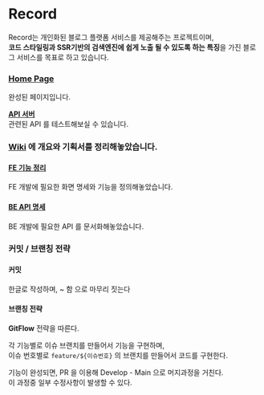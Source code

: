 # Record

Record는 개인화된 블로그 플랫폼 서비스를 제공해주는 프로젝트이며,  
**코드 스타일링과 SSR기반의 검색엔진에 쉽게 노출 될 수 있도록 하는 특징**을 가진 블로그 서비스를 목표로 하고 있습니다.

### [Home Page](https://fog.naora.dev/)
완성된 페이지입니다.

**[API 서버](https://fog.naora.dev/api)**  
관련된 API 를 테스트해보실 수 있습니다.

### [Wiki](https://github.com/bboriji/record/wiki) 에 개요와 기획서를 정리해놓았습니다.

#### [FE 기능 정리](https://github.com/bboriji/record/wiki#frontend)

FE 개발에 필요한 화면 명세와 기능을 정의해놓았습니다.

#### [BE API 명세](https://github.com/bboriji/record/wiki/API-%EB%AA%85%EC%84%B8)

BE 개발에 필요한 API 를 문서화해놓았습니다.

### 커밋 / 브랜칭 전략

#### 커밋

한글로 작성하며, ~ 함 으로 마무리 짓는다

#### 브랜칭 전략

**GitFlow** 전략을 따른다.

각 기능별로 이슈 브랜치를 만들어서 기능을 구현하며,  
이슈 번호별로 `feature/${이슈번호}` 의 브랜치를 만들어서 코드를 구현한다.

기능이 완성되면, PR 을 이용해 Develop - Main 으로 머지과정을 거친다.  
이 과정중 일부 수정사항이 발생할 수 있다.

